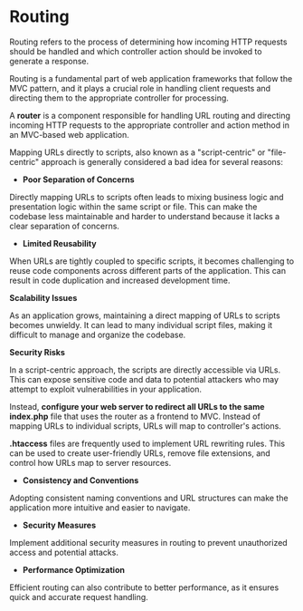 # Routing

Routing refers to the process of determining how incoming HTTP requests should be handled and which controller action should be invoked to generate a response.

Routing is a fundamental part of web application frameworks that follow the MVC pattern, and it plays a crucial role in handling client requests and directing them to the appropriate controller for processing.

A **router** is a component responsible for handling URL routing and directing incoming HTTP requests to the appropriate controller and action method in an MVC-based web application.

Mapping URLs directly to scripts, also known as a "script-centric" or "file-centric" approach is generally considered a bad idea for several reasons:

- **Poor Separation of Concerns**

Directly mapping URLs to scripts often leads to mixing business logic and presentation logic within the same script or file. This can make the codebase less maintainable and harder to understand because it lacks a clear separation of concerns.  

- **Limited Reusability**

When URLs are tightly coupled to specific scripts, it becomes challenging to reuse code components across different parts of the application. This can result in code duplication and increased development time.  

**Scalability Issues**

As an application grows, maintaining a direct mapping of URLs to scripts becomes unwieldy. It can lead to many individual script files, making it difficult to manage and organize the codebase. 

**Security Risks** 

In a script-centric approach, the scripts are directly accessible via URLs. This can expose sensitive code and data to potential attackers who may attempt to exploit vulnerabilities in your application.

Instead, **configure your web server to redirect all URLs to the same index.php** file that uses the router as a frontend to MVC. Instead of mapping URLs to individual scripts, URLs will map to controller's actions.

**.htaccess** files are frequently used to implement URL rewriting rules. This can be used to create user-friendly URLs, remove file extensions, and control how URLs map to server resources.

- **Consistency and Conventions**

Adopting consistent naming conventions and URL structures can make the application more intuitive and easier to navigate.

- **Security Measures**

Implement additional security measures in routing to prevent unauthorized access and potential attacks.

- **Performance Optimization**

Efficient routing can also contribute to better performance, as it ensures quick and accurate request handling.
